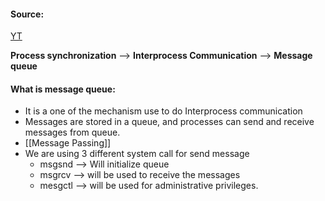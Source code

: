 #### Source:
[YT](https://www.youtube.com/watch?v=JbmOegG9-J0&list=PL3uLubnzL2Tlbyrr2GFVRE7Azo8FJe-dJ&index=3)

**Process synchronization** --> **Interprocess Communication** --> **Message queue**

#### What is message queue:

* It is a one of the mechanism use to do Interprocess communication
* Messages are stored in a queue, and processes can send and receive messages from queue.
* [[Message Passing]]
* We are using 3 different system call for send message
	* msgsnd --> Will initialize queue
	* msgrcv --> will be used to receive the messages
	* mesgctl --> will be used for administrative privileges.
